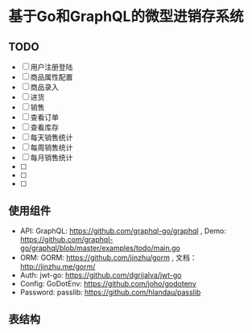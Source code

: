 # 基于Go和GraphQL的微型进销存系统


## TODO

- [ ] 用户注册登陆
- [ ] 商品属性配置
- [ ] 商品录入
- [ ] 进货
- [ ] 销售
- [ ] 查看订单
- [ ] 查看库存
- [ ] 每天销售统计
- [ ] 每周销售统计
- [ ] 每月销售统计
- [ ] 
- [ ] 
- [ ] 

## 使用组件

- API: GraphQL: https://github.com/graphql-go/graphql , Demo: https://github.com/graphql-go/graphql/blob/master/examples/todo/main.go
- ORM: GORM: https://github.com/jinzhu/gorm , 文档：http://jinzhu.me/gorm/
- Auth: jwt-go: https://github.com/dgrijalva/jwt-go 
- Config: GoDotEnv: https://github.com/joho/godotenv
- Password: passlib: https://github.com/hlandau/passlib 


## 表结构






